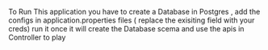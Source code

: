 To Run This application you have to create a Database in Postgres , add the configs in application.properties files ( replace the exisiting field with your creds) 
run it once it will create the Database scema and use the apis in Controller to play 
